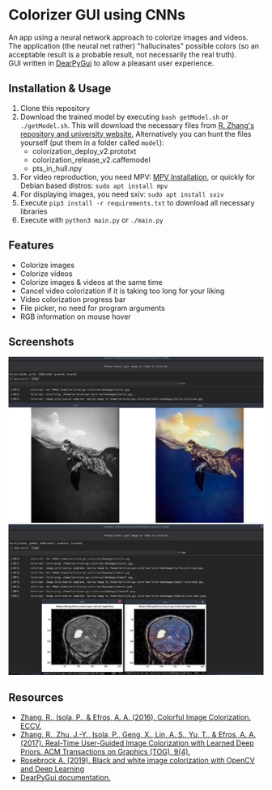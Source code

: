 # Colorizer GUI using CNNs
An app using a neural network approach to colorize images and videos.
<br>
The application (the neural net rather) "hallucinates" possible colors (so an acceptable result is a probable result, not necessarily the real truth).
<br>
GUI written in [DearPyGui](https://github.com/hoffstadt/DearPyGui) to allow a pleasant user experience.

## Installation & Usage
1. Clone this repository
2. Download the trained model by executing ```bash getModel.sh``` or ```./getModel.sh```. This will download the necessary files from [R. Zhang's repository and university website.](https://github.com/richzhang/colorization/tree/caffe/colorization) Alternatively you can hunt the files yourself (put them in a folder called ```model```):
    - colorization_deploy_v2.prototxt
    - colorization_release_v2.caffemodel
    - pts_in_hull.npy
3. For video reproduction, you need MPV: [MPV Installation](https://mpv.io/installation/), or quickly for Debian based distros: ```sudo apt install mpv```
4. For displaying images, you need sxiv: ```sudo apt install sxiv```
5. Execute ```pip3 install -r requirements.txt``` to download all necessary libraries
6. Execute with ```python3 main.py``` or ```./main.py```

## Features
-   Colorize images
-   Colorize videos
-   Colorize images & videos at the same time
-   Cancel video colorization if it is taking too long for your liking
-   Video colorization progress bar
-   File picker, no need for program arguments
-   RGB information on mouse hover

## Screenshots
![Screenshot1](screenshots/screenshot-turtle.png)
<br>
![Screenshot2](screenshots/screenshot-brain.png)

## Resources
- [Zhang, R., Isola, P., & Efros, A. A. (2016). Colorful Image Colorization. ECCV.](https://arxiv.org/pdf/1603.08511.pdf)
- [Zhang, R., Zhu, J.-Y., Isola, P., Geng, X., Lin, A. S., Yu, T., & Efros, A. A. (2017). Real-Time User-Guided Image Colorization with Learned Deep Priors. ACM Transactions on Graphics (TOG), 9(4).](https://arxiv.org/pdf/1705.02999.pdf)
- [Rosebrock A. (2019). Black and white image colorization with OpenCV and Deep Learning](https://pyimagesearch.com/2019/02/25/black-and-white-image-colorization-with-opencv-and-deep-learning/)
- [DearPyGui documentation.](https://dearpygui.readthedocs.io/)